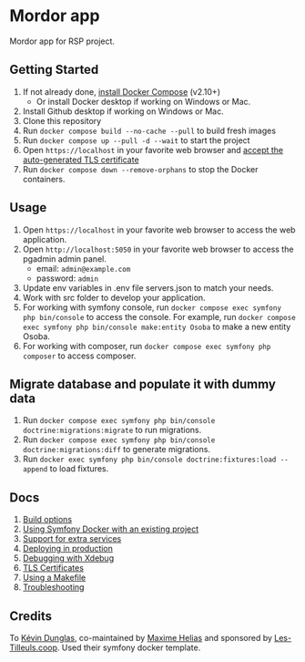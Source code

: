 # Mordor app
Mordor app for RSP project.

## Getting Started

1. If not already done, [install Docker Compose](https://docs.docker.com/compose/install/) (v2.10+)
    * Or install Docker desktop if working on Windows or Mac.
3. Install Github desktop if working on Windows or Mac.
4. Clone this repository
5. Run `docker compose build --no-cache --pull` to build fresh images
6. Run `docker compose up --pull -d --wait` to start the project
7. Open `https://localhost` in your favorite web browser and [accept the auto-generated TLS certificate](https://stackoverflow.com/a/15076602/1352334)
8. Run `docker compose down --remove-orphans` to stop the Docker containers.

## Usage
1. Open `https://localhost` in your favorite web browser to access the web application.
2. Open `http://localhost:5050` in your favorite web browser to access the pgadmin admin panel.
    * email: `admin@example.com`
    * password: `admin`
3. Update env variables in .env file servers.json to match your needs.
4. Work with src folder to develop your application.
5. For working with symfony console, run `docker compose exec symfony php bin/console` to access the console.
    For example, run `docker compose exec symfony php bin/console make:entity Osoba` to make a new entity Osoba.
6. For working with composer, run `docker compose exec symfony php composer` to access composer.

## Migrate database and populate it with dummy data
1. Run `docker compose exec symfony php bin/console doctrine:migrations:migrate` to run migrations.
2. Run `docker compose exec symfony php bin/console doctrine:migrations:diff` to generate migrations.
3. Run `docker exec symfony php bin/console doctrine:fixtures:load --append` to load fixtures.

## Docs

1. [Build options](docs/build.md)
2. [Using Symfony Docker with an existing project](docs/existing-project.md)
3. [Support for extra services](docs/extra-services.md)
4. [Deploying in production](docs/production.md)
5. [Debugging with Xdebug](docs/xdebug.md)
6. [TLS Certificates](docs/tls.md)
7. [Using a Makefile](docs/makefile.md)
8. [Troubleshooting](docs/troubleshooting.md)

## Credits
To [Kévin Dunglas](https://dunglas.dev), co-maintained by [Maxime Helias](https://twitter.com/maxhelias) and sponsored by [Les-Tilleuls.coop](https://les-tilleuls.coop). Used their symfony docker template.
